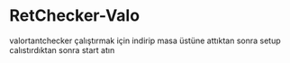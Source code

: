 # RetChecker-Valo
valortantchecker
çalıştırmak için indirip masa üstüne attıktan sonra setup calıstırdıktan sonra start atın
